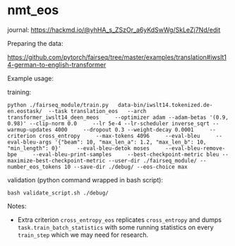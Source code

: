 # nmt_eos

journal: https://hackmd.io/@yhHA_s_ZSzOr_a6yKdSwWg/SkLeZj7Nd/edit

Preparing the data: 

https://github.com/pytorch/fairseq/tree/master/examples/translation#iwslt14-german-to-english-transformer

Example usage:

training:

```
python ./fairseq_module/train.py   data-bin/iwslt14.tokenized.de-en.eostask/  --task translation_eos   --arch transformer_iwslt14_deen_meos     --optimizer adam --adam-betas '(0.9, 0.98)' --clip-norm 0.0     --lr 5e-4 --lr-scheduler inverse_sqrt --warmup-updates 4000     --dropout 0.3 --weight-decay 0.0001     --criterion cross_entropy     --max-tokens 4096     --eval-bleu     --eval-bleu-args '{"beam": 10, "max_len_a": 1.2, "max_len_b": 10, "min_length": 0}'     --eval-bleu-detok moses     --eval-bleu-remove-bpe     --eval-bleu-print-samples     --best-checkpoint-metric bleu --maximize-best-checkpoint-metric --user-dir ./fairseq_module/ --number_eos_tokens 10 --save-dir ./debug/ --eos-choice max
```

validation (python command wrapped in bash script):

```
bash validate_script.sh ./debug/
```

Notes:

* Extra criterion `cross_entropy_eos` replicates `cross_entropy` and dumps `task.train_batch_statistics` with some running statistics on every `train_step` which we may need for research.